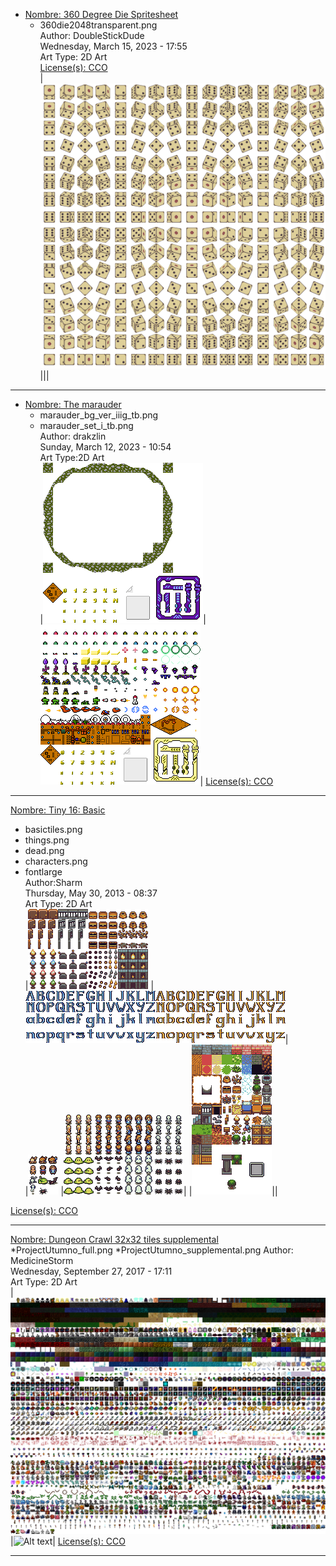 
* [Nombre: 360 Degree Die Spritesheet](https://opengameart.org/content/360-degree-die-spritesheet)
  * 360die2048transparent.png  
  Author: DoubleStickDude  
  Wednesday, March 15, 2023 - 17:55  
  Art Type: 2D Art  
  [License(s): CCO](https://creativecommons.org/publicdomain/zero/1.0/deed.es_ES)  
  |![Alt text](https://github.com/juanantoniogit/Libreria/blob/main/Juegos/2D/TileMap/360die2048transparent.png)|||
***

* [Nombre: The marauder](https://opengameart.org/content/the-marauder)   
  * marauder_bg_ver_iiig_tb.png  
  * marauder_set_i_tb.png  
  Author: drakzlin  
  Sunday, March 12, 2023 - 10:54  
  Art Type:2D Art  
  |![Alt text](https://github.com/juanantoniogit/Libreria/blob/main/Juegos/2D/TileMap/marauder_bg_ver_iiig_tb.png)|![Alt text](https://github.com/juanantoniogit/Libreria/blob/main/Juegos/2D/TileMap/marauder_set_i_tb.png)|
  [License(s): CCO](https://creativecommons.org/publicdomain/zero/1.0/deed.es_ES)  
***


[Nombre: Tiny 16: Basic](https://opengameart.org/content/tiny-16-basic)  
  * basictiles.png  
  * things.png  
  * dead.png 
  * characters.png 
  * fontlarge  
  Author:Sharm   
  Thursday, May 30, 2013 - 08:37  
  Art Type: 2D Art  
  |![Alt text](https://github.com/juanantoniogit/Libreria/blob/main/Juegos/2D/TileMap/things.png)
  |![Alt text](https://github.com/juanantoniogit/Libreria/blob/main/Juegos/2D/TileMap/fontlarge.png)|  
  |![Alt text](https://github.com/juanantoniogit/Libreria/blob/main/Juegos/2D/TileMap/dead.png)
  |![Alt text](https://github.com/juanantoniogit/Libreria/blob/main/Juegos/2D/TileMap/characters.png)| 
  |![Alt text](https://github.com/juanantoniogit/Libreria/blob/main/Juegos/2D/TileMap/basictiles.png)||
  
  
  [License(s): CCO](https://creativecommons.org/publicdomain/zero/1.0/deed.es_ES)  
***


[Nombre: Dungeon Crawl 32x32 tiles supplemental](https://opengameart.org/content/dungeon-crawl-32x32-tiles-supplemental)  
 *ProjectUtumno_full.png
 *ProjectUtumno_supplemental.png 
Author: MedicineStorm  
Wednesday, September 27, 2017 - 17:11  
Art Type: 2D Art   
|![Alt text](https://github.com/juanantoniogit/Libreria/blob/main/Juegos/2D/TileMap/ProjectUtumno_supplemental.png)
|![Alt text](https://github.com/juanantoniogit/Libreria/blob/main/Juegos/2D/TileMap/ProjectUtumno_full.png)|
[License(s): CCO](https://creativecommons.org/publicdomain/zero/1.0/deed.es_ES)  
***

